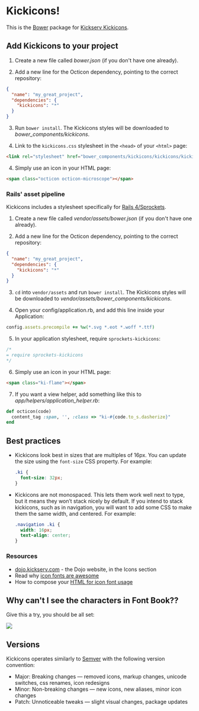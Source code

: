 # Kickicons!

This is the [Bower][bower] package for [Kickserv Kickicons][kickicons].

## Add Kickicons to your project

1. Create a new file called *bower.json* (if you don't have one already).

2. Add a new line for the Octicon dependency, pointing to the correct repository:

  ``` json
  {
    "name": "my_great_project",
    "dependencies": {
      "kickicons": "*"
    }
  }
  ```

3. Run `bower install`. The Kickicons styles will be downloaded to *bower_components/kickicons*.

4. Link to the `kickicons.css` stylesheet in the `<head>` of your `<html>` page:

  ``` html
  <link rel="stylesheet" href="bower_components/kickicons/kickicons/kickicons.css">
  ```

4. Simply use an icon in your HTML page:

  ``` html
  <span class="octicon octicon-microscope"></span>
  ```

### Rails' asset pipeline

Kickicons includes a stylesheet specifically for [Rails 4/Sprockets][sprockets].

1. Create a new file called *vendor/assets/bower.json* (if you don't have one already).

2. Add a new line for the Octicon dependency, pointing to the correct repository:

  ``` json
  {
    "name": "my_great_project",
    "dependencies": {
      "kickicons": "*"
    }
  }
  ```

3. `cd` into `vendor/assets` and run `bower install`. The Kickicons styles will be downloaded to *vendor/assets/bower_components/kickicons*.

4. Open your config/application.rb, and add this line inside your Application:

  ``` ruby
  config.assets.precompile += %w(*.svg *.eot *.woff *.ttf)
  ```

5. In your application stylesheet, require `sprockets-kickicons`:

  ``` css
  /*
  = require sprockets-kickicons
  */
  ```

6. Simply use an icon in your HTML page:

  ``` html
  <span class="ki-flame"></span>
  ```

7. If you want a view helper, add something like this to *app/helpers/application_helper.rb*:

  ``` ruby
  def octicon(code)
    content_tag :span, '', :class => "ki-#{code.to_s.dasherize}"
  end
  ```

## Best practices

- Kickicons look best in sizes that are multiples of 16px. You can update the size using the `font-size` CSS property. For example:

  ``` css
  .ki {
    font-size: 32px;
  }
  ```

- Kickicons are not monospaced. This lets them work well next to type, but it means they won’t stack nicely by default. If you intend to stack kickicons, such as in navigation, you will want to add some CSS to make them the same width, and centered. For example:

  ``` css
  .navigation .ki {
    width: 16px;
    text-align: center;
  }
  ```

### Resources

- [dojo.kickserv.com](http://dojo.kickserv.com/icons) - the Dojo website, in the Icons section
- Read why [icon fonts are awesome](http://css-tricks.com/examples/IconFont/)
- How to compose your [HTML for icon font usage](http://css-tricks.com/html-for-icon-font-usage/)

## Why can't I see the characters in Font Book??

Give this a try, you should be all set:

![](http://cl.ly/image/2r1B1F2l3Q0D/content#png)

## Versions

Kickicons operates similarly to [Semver](http://semver.org/) with the following version convention:

- Major: Breaking changes — removed icons, markup changes, unicode switches, css renames, icon redesigns
- Minor: Non-breaking changes — new icons, new aliases, minor icon changes
- Patch: Unnoticeable tweaks — slight visual changes, package updates


[kickicons]: http://dojo.kickserv.com/icons
[bower]: http://bower.io/
[sprockets]: http://guides.rubyonrails.org/asset_pipeline.html
